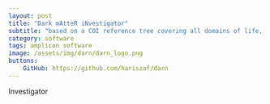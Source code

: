 ```yaml
---
layout: post
title: "Dark mAtteR iNvestigator"
subtitle: "based on a COI reference tree covering all domains of life, DARN assigns amplicon sequences to the three domains"
category: software
tags: amplicon software
image: /assets/img/darn/darn_logo.png
buttons:
    GitHub: https://github.com/hariszaf/darn
---
```



Investigator


